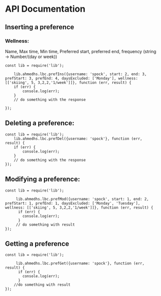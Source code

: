 # API Documentation

## Inserting a preference

### Wellness:
Name, Max time, Min time, Preferred start, preferred end, frequency (string -> Number/(day or week))
```
const lib = require('lib');

    lib.ahmedhs.lbc.prefIns({username: 'spock', start: 2, end: 3, prefStart: 3, prefEnd: 4, daysExcluded: ['Monday'], wellness: [['skiing', 5, 3,2,2,'1/week']]}, function (err, result) {
    if (err) {
        console.log(err);
    }
    // do something with the response
    
});
```

## Deleting a preference:

```
const lib = require('lib');
    lib.ahmedhs.lbc.prefDel({username: 'spock'}, function (err, result) {
    if (err) {
        console.log(err);
    }
    // do something with the response
});
```

## Modifying a preference:
```
const lib = require('lib');
    
     lib.ahmedhs.lbc.prefMod({username: 'spock', start: 1, end: 2, prefStart: 1, prefEnd: 1, daysExcluded: ['Monday', 'Tuesday'], wellness: [['skiing', 5, 3,2,2,'1/week']]}, function (err, result) {
      if (err) {
        console.log(err);
      }
     // do something with result    
});
```

## Getting a preference
```
const lib = require('lib');
    
     lib.ahmedhs.lbc.prefGet({username: 'spock'}, function (err, result) {
      if (err) {
        console.log(err);
      }
    //do something with result
});
```